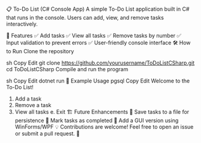 📋 To-Do List (C# Console App)
A simple To-Do List application built in C# that runs in the console. Users can add, view, and remove tasks interactively.

🚀 Features
✅ Add tasks
✅ View all tasks
✅ Remove tasks by number
✅ Input validation to prevent errors
✅ User-friendly console interface
🛠 How to Run
Clone the repository

sh
Copy
Edit
git clone https://github.com/yourusername/ToDoListCSharp.git
cd ToDoListCSharp
Compile and run the program

sh
Copy
Edit
dotnet run
📌 Example Usage
pgsql
Copy
Edit
Welcome to the To-Do List!

1. Add a task
2. Remove a task
3. View all tasks
e. Exit
🏗 Future Enhancements
🔹 Save tasks to a file for persistence
🔹 Mark tasks as completed
🔹 Add a GUI version using WinForms/WPF
💡 Contributions are welcome! Feel free to open an issue or submit a pull request. 🚀








